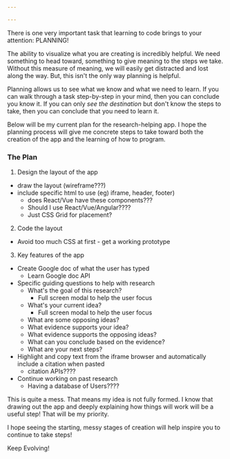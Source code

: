 ```yaml
---

---
```

There is one very important task that learning to code brings to your attention: PLANNING!

The ability to visualize what you are creating is incredibly helpful.  We need something to head toward, something to give meaning to the steps we take.  Without this measure of meaning, we will easily get distracted and lost along the way.  But, this isn't the only way planning is helpful.

Planning allows us to see what we know and what we need to learn.  If you can walk through a task step-by-step in your mind, then you can conclude you know it.  If you can only _see the destination_ but don't know the steps to take, then you can conclude that you need to learn it.

Below will be my current plan for the research-helping app.  I hope the planning process will give me concrete steps to take toward both the creation of the app and the learning of how to program.

### The Plan
1. Design the layout of the app
  - draw the layout (wireframe???)
  - include specific html to use (eg) iframe, header, footer)
    - does React/Vue have these components???  
    - Should I use React/Vue/Angular????
    - Just CSS Grid for placement?
2. Code the layout
  - Avoid too much CSS at first - get a working prototype
3. Key features of the app
  - Create Google doc of what the user has typed
    - Learn Google doc API
  - Specific guiding questions to help with research
    - What's the goal of this research?
      - Full screen modal to help the user focus
    - What's your current idea?
      - Full screen modal to help the user focus
    - What are some opposing ideas?
    - What evidence supports your idea?
    - What evidence supports the opposing ideas?
    - What can you conclude based on the evidence?
    - What are your next steps?
  - Highlight and copy text from the iframe browser and automatically include a citation when pasted
    - citation APIs????
  - Continue working on past research
    - Having a database of Users????

This is quite a mess.  That means my idea is not fully formed.  I know that drawing out the app and deeply explaining how things will work will be a useful step!  That will be my priority.

I hope seeing the starting, messy stages of creation will help inspire you to continue to take steps!  

Keep Evolving!
